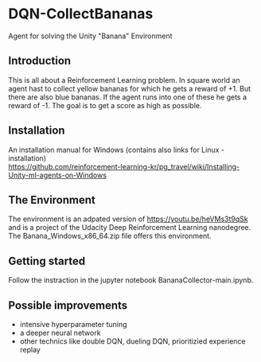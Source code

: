 # DQN-CollectBananas
Agent for solving the Unity "Banana" Environment

## Introduction
This is all about a Reinforcement Learning problem. In square world an agent hast to collect yellow bananas for which he gets a reward of +1. But there are also blue bananas. If the agent runs into one of these he gets a reward of -1.
The goal is to get a score as high as possible.

## Installation
An installation manual for Windows (contains also links for Linux - installation)  
https://github.com/reinforcement-learning-kr/pg_travel/wiki/Installing-Unity-ml-agents-on-Windows

## The Environment
The environment is an adpated version of https://youtu.be/heVMs3t9qSk and is a project of the Udacity Deep Reinforcement Learning nanodegree. The Banana_Windows_x86_64.zip file offers this environment.

## Getting started
Follow the instraction in the jupyter notebook BananaCollector-main.ipynb.

## Possible improvements
- intensive hyperparameter tuning
- a deeper neural network
- other technics like double DQN, dueling DQN, prioritizied experience replay
